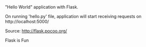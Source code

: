 "Hello World" application with Flask.

On running 'hello.py' file, application will start receiving requests on http://localhost:5000/

Source: http://flask.pocoo.org/

Flask is Fun

